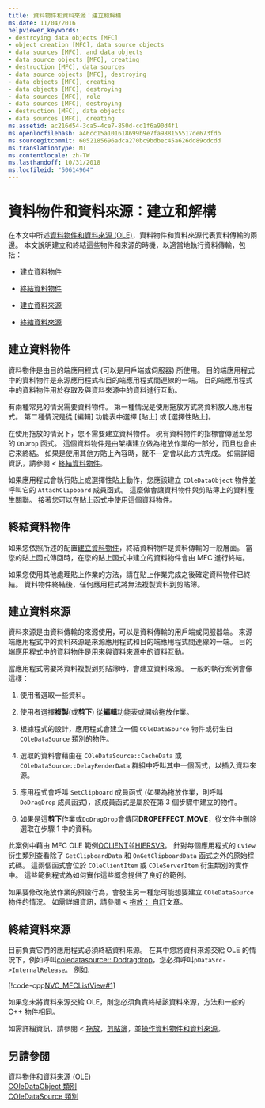 ```yaml
---
title: 資料物件和資料來源：建立和解構
ms.date: 11/04/2016
helpviewer_keywords:
- destroying data objects [MFC]
- object creation [MFC], data source objects
- data sources [MFC], and data objects
- data source objects [MFC], creating
- destruction [MFC], data sources
- data source objects [MFC], destroying
- data objects [MFC], creating
- data objects [MFC], destroying
- data sources [MFC], role
- data sources [MFC], destroying
- destruction [MFC], data objects
- data sources [MFC], creating
ms.assetid: ac216d54-3ca5-4ce7-850d-cd1f6a90d4f1
ms.openlocfilehash: a46cc15a101618699b9e7fa988155517de673fdb
ms.sourcegitcommit: 6052185696adca270bc9bdbec45a626dd89cdcdd
ms.translationtype: MT
ms.contentlocale: zh-TW
ms.lasthandoff: 10/31/2018
ms.locfileid: "50614964"
---
```

# <a name="data-objects-and-data-sources-creation-and-destruction"></a>資料物件和資料來源：建立和解構

在本文中所述[資料物件和資料來源 (OLE)](../mfc/data-objects-and-data-sources-ole.md)，資料物件和資料來源代表資料傳輸的兩邊。 本文說明建立和終結這些物件和來源的時機，以適當地執行資料傳輸，包括：

- [建立資料物件](#_core_creating_data_objects)

- [終結資料物件](#_core_destroying_data_objects)

- [建立資料來源](#_core_creating_data_sources)

- [終結資料來源](#_core_destroying_data_sources)

##  <a name="_core_creating_data_objects"></a> 建立資料物件

資料物件是由目的端應用程式 (可以是用戶端或伺服器) 所使用。 目的端應用程式中的資料物件是來源應用程式和目的端應用程式間連線的一端。 目的端應用程式中的資料物件用於存取及與資料來源中的資料進行互動。

有兩種常見的情況需要資料物件。 第一種情況是使用拖放方式將資料放入應用程式。 第二種情況是從 [編輯] 功能表中選擇 [貼上] 或 [選擇性貼上]。

在使用拖放的情況下，您不需要建立資料物件。 現有資料物件的指標會傳遞至您的 `OnDrop` 函式。 這個資料物件是由架構建立做為拖放作業的一部分，而且也會由它來終結。 如果是使用其他方貼上內容時，就不一定會以此方式完成。 如需詳細資訊，請參閱 <<c0> [ 終結資料物件](#_core_destroying_data_objects)。

如果應用程式會執行貼上或選擇性貼上動作，您應該建立 `COleDataObject` 物件並呼叫它的 `AttachClipboard` 成員函式。 這麼做會讓資料物件與剪貼簿上的資料產生關聯。 接著您可以在貼上函式中使用這個資料物件。

##  <a name="_core_destroying_data_objects"></a> 終結資料物件

如果您依照所述的配置[建立資料物件](#_core_creating_data_objects)，終結資料物件是資料傳輸的一般層面。 當您的貼上函式傳回時，在您的貼上函式中建立的資料物件會由 MFC 進行終結。

如果您使用其他處理貼上作業的方法，請在貼上作業完成之後確定資料物件已終結。 資料物件終結後，任何應用程式將無法複製資料到剪貼簿。

##  <a name="_core_creating_data_sources"></a> 建立資料來源

資料來源是由資料傳輸的來源使用，可以是資料傳輸的用戶端或伺服器端。 來源端應用程式中的資料來源是來源應用程式和目的端應用程式間連線的一端。 目的端應用程式中的資料物件是用來與資料來源中的資料互動。

當應用程式需要將資料複製到剪貼簿時，會建立資料來源。 一般的執行案例會像這樣：

1. 使用者選取一些資料。

1. 使用者選擇**複製**(或**剪下**) 從**編輯**功能表或開始拖放作業。

1. 根據程式的設計，應用程式會建立一個 `COleDataSource` 物件或衍生自 `COleDataSource` 類別的物件。

1. 選取的資料會藉由在 `COleDataSource::CacheData` 或 `COleDataSource::DelayRenderData` 群組中呼叫其中一個函式，以插入資料來源。

1. 應用程式會呼叫 `SetClipboard` 成員函式 (如果為拖放作業，則呼叫 `DoDragDrop` 成員函式)，該成員函式是屬於在第 3 個步驟中建立的物件。

1. 如果是這**剪下**作業或`DoDragDrop`會傳回**DROPEFFECT_MOVE**，從文件中刪除選取在步驟 1 中的資料。

此案例中藉由 MFC OLE 範例[OCLIENT](../visual-cpp-samples.md)並[HIERSVR](../visual-cpp-samples.md)。 針對每個應用程式的 `CView` 衍生類別查看除了 `GetClipboardData` 和 `OnGetClipboardData` 函式之外的原始程式碼。 這兩個函式會位於 `COleClientItem` 或 `COleServerItem` 衍生類別的實作中。 這些範例程式為如何實作這些概念提供了良好的範例。

如果要修改拖放作業的預設行為，會發生另一種您可能想要建立 `COleDataSource` 物件的情況。 如需詳細資訊，請參閱 <<c0> [ 拖放： 自訂](../mfc/drag-and-drop-customizing.md)文章。

##  <a name="_core_destroying_data_sources"></a> 終結資料來源

目前負責它們的應用程式必須終結資料來源。 在其中您將資料來源交給 OLE 的情況下，例如呼叫[coledatasource:: Dodragdrop](../mfc/reference/coledatasource-class.md#dodragdrop)，您必須呼叫`pDataSrc->InternalRelease`。 例如: 

[!code-cpp[NVC_MFCListView#1](../atl/reference/codesnippet/cpp/data-objects-and-data-sources-creation-and-destruction_1.cpp)]

如果您未將資料來源交給 OLE，則您必須負責終結該資料來源，方法和一般的 C++ 物件相同。

如需詳細資訊，請參閱 <<c0> [ 拖放](../mfc/drag-and-drop-ole.md)，[剪貼簿](../mfc/clipboard.md)，並[操作資料物件和資料來源](../mfc/data-objects-and-data-sources-manipulation.md)。

## <a name="see-also"></a>另請參閱

[資料物件和資料來源 (OLE)](../mfc/data-objects-and-data-sources-ole.md)<br/>
[COleDataObject 類別](../mfc/reference/coledataobject-class.md)<br/>
[COleDataSource 類別](../mfc/reference/coledatasource-class.md)
